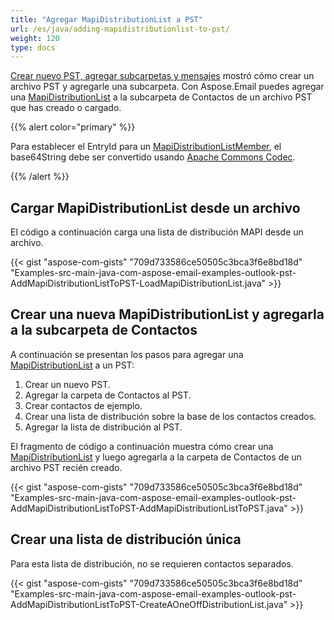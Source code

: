 ```yaml
---
title: "Agregar MapiDistributionList a PST"
url: /es/java/adding-mapidistributionlist-to-pst/
weight: 120
type: docs
---
```


[Crear nuevo PST, agregar subcarpetas y mensajes](/email/java/create-new-pst-add-sub-folders-and-messages/) mostró cómo crear un archivo PST y agregarle una subcarpeta. Con Aspose.Email puedes agregar una [MapiDistributionList](https://reference.aspose.com/email/java/com.aspose.email/mapidistributionlist/) a la subcarpeta de Contactos de un archivo PST que has creado o cargado.

{{% alert color="primary" %}} 

Para establecer el EntryId para un [MapiDistributionListMember](https://reference.aspose.com/email/java/com.aspose.email/mapidistributionlistmember/), el base64String debe ser convertido usando [Apache Commons Codec](https://commons.apache.org/proper/commons-codec/download_codec.cgi).

{{% /alert %}} 

## **Cargar MapiDistributionList desde un archivo**

El código a continuación carga una lista de distribución MAPI desde un archivo.

{{< gist "aspose-com-gists" "709d733586ce50505c3bca3f6e8bd18d" "Examples-src-main-java-com-aspose-email-examples-outlook-pst-AddMapiDistributionListToPST-LoadMapiDistributionList.java" >}}

## **Crear una nueva MapiDistributionList y agregarla a la subcarpeta de Contactos**

A continuación se presentan los pasos para agregar una [MapiDistributionList](https://reference.aspose.com/email/java/com.aspose.email/mapidistributionlist/) a un PST:

1. Crear un nuevo PST.
1. Agregar la carpeta de Contactos al PST.
1. Crear contactos de ejemplo.
1. Crear una lista de distribución sobre la base de los contactos creados.
1. Agregar la lista de distribución al PST.

El fragmento de código a continuación muestra cómo crear una [MapiDistributionList](https://reference.aspose.com/email/java/com.aspose.email/mapidistributionlist/) y luego agregarla a la carpeta de Contactos de un archivo PST recién creado.

{{< gist "aspose-com-gists" "709d733586ce50505c3bca3f6e8bd18d" "Examples-src-main-java-com-aspose-email-examples-outlook-pst-AddMapiDistributionListToPST-AddMapiDistributionListToPST.java" >}}

## **Crear una lista de distribución única**

Para esta lista de distribución, no se requieren contactos separados.

{{< gist "aspose-com-gists" "709d733586ce50505c3bca3f6e8bd18d" "Examples-src-main-java-com-aspose-email-examples-outlook-pst-AddMapiDistributionListToPST-CreateAOneOffDistributionList.java" >}}